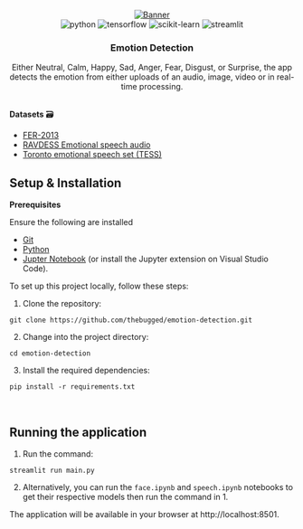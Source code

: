 <div align="center">
  <br />
    <a href="" target="_blank">
      <img src="https://github.com/thebugged/emotion-detection/assets/74977495/340fcd9b-50b7-4581-b9bc-2e2a1239aae4" alt="Banner">
    </a>
  <br />

  <div>
    <img src="https://img.shields.io/badge/-Python-black?style=for-the-badge&logoColor=white&logo=python&color=3776AB" alt="python" />
    <img src="https://img.shields.io/badge/-TensorFlow-black?style=for-the-badge&logoColor=white&logo=tensorflow&color=FF6F00" alt="tensorflow" />
    <img src="https://img.shields.io/badge/-scikit_learn-black?style=for-the-badge&logoColor=white&logo=scikitlearn&color=F7931E" alt="scikit-learn" />
    <img src="https://img.shields.io/badge/-Streamlit-black?style=for-the-badge&logoColor=white&logo=streamlit&color=FF4B4B" alt="streamlit" />
</div>


  <h3 align="center">Emotion Detection</h3>

   <div align="center">
     Either Neutral, Calm, Happy, Sad, Anger, Fear, Disgust, or Surprise, the app detects the emotion from either uploads of an audio, image, video or in real-time processing. 
    </div>
</div>
<br/>

**Datasets** 🗃️
- [FER-2013](https://www.kaggle.com/datasets/msambare/fer2013)
- [RAVDESS Emotional speech audio](https://www.kaggle.com/datasets/uwrfkaggler/ravdess-emotional-speech-audio) 
- [Toronto emotional speech set (TESS)](https://www.kaggle.com/datasets/ejlok1/toronto-emotional-speech-set-tess)


## Setup & Installation
**Prerequisites**

Ensure the following are installed
- [Git](https://git-scm.com/)
- [Python](https://www.python.org/downloads/)
- [Jupter Notebook](https://jupyter.org/install) (or install the Jupyter extension on Visual Studio Code).
  
To set up this project locally, follow these steps:

1. Clone the repository:
```shell
git clone https://github.com/thebugged/emotion-detection.git
```

2. Change into the project directory: 
```shell
cd emotion-detection
```

3. Install the required dependencies: 
```shell
pip install -r requirements.txt
```
<br/>

## Running the application
1. Run the command: 
```shell
streamlit run main.py
```
2. Alternatively, you can run the `face.ipynb` and `speech.ipynb` notebooks to get their respective models then run the command in 1.

The application will be available in your browser at http://localhost:8501.


